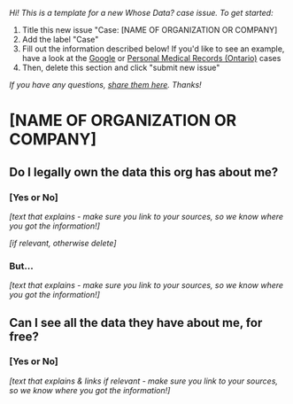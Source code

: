 _Hi! This is a template for a new Whose Data? case issue. To get started:_
1. Title this new issue "Case: [NAME OF ORGANIZATION OR COMPANY]
2. Add the label "Case"
3. Fill out the information described below! If you'd like to see an example, have a look at the [Google](https://github.com/samanthaburton/whose_data/issues/7) or [Personal Medical Records (Ontario)](https://github.com/samanthaburton/whose_data/issues/6) cases
4. Then, delete this section and click "submit new issue"

_If you have any questions, [share them here](https://github.com/samanthaburton/whose_data/issues/22). Thanks!_

# [NAME OF ORGANIZATION OR COMPANY]

## Do I legally own the data this org has about me?
### [Yes or No]
_[text that explains - make sure you link to your sources, so we know where you got the information!]_

_[if relevant, otherwise delete]_
### But...
_[text that explains - make sure you link to your sources, so we know where you got the information!]_

## Can I see all the data they have about me, for free?
### [Yes or No]
_[text that explains & links if relevant - make sure you link to your sources, so we know where you got the information!]_
